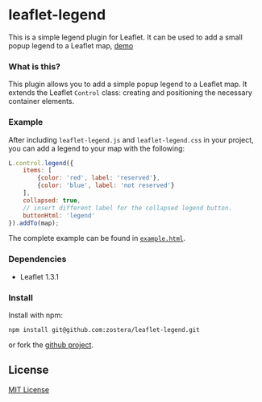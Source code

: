 # leaflet-legend

This is a simple legend plugin for Leaflet. 
It can be used to add a small popup legend to a Leaflet map, [demo](https://zostera.github.io/leaflet-legend/example.html)

### What is this?

This plugin allows you to add a simple popup legend to a Leaflet map.  It extends the Leaflet ```Control``` class: creating and positioning the necessary container elements.

### Example

After including ```leaflet-legend.js``` and ```leaflet-legend.css``` in your project, you can add a legend to your map with the following:

```js
L.control.legend({
    items: [
        {color: 'red', label: 'reserved'},
        {color: 'blue', label: 'not reserved'}
    ],
    collapsed: true,
    // insert different label for the collapsed legend button.
    buttonHtml: 'legend'
}).addTo(map);
```
The complete example can be found in [`example.html`](./example.html).

### Dependencies

- Leaflet 1.3.1

### Install
Install with npm:
```
npm install git@github.com:zostera/leaflet-legend.git
```
or fork the [github project](https://github.com/zostera/leaflet-legend).

## License

[MIT License](http://opensource.org/licenses/MIT)
